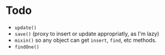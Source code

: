 # Todo

- `update()`
- `save()` (proxy to insert or update appropriatly, as I'm lazy)
- `mixin()` so any object can get `insert`, `find`, etc methods.
- `findOne()`

